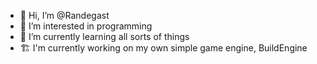 - 👋 Hi, I’m @Randegast
- 👀 I’m interested in programming
- 🌱 I’m currently learning all sorts of things
- 🏗 I'm currently working on my own simple game engine, BuildEngine

<!---
Randegast/Randegast is a ✨ special ✨ repository because its `README.md` (this file) appears on your GitHub profile.
You can click the Preview link to take a look at your changes.
--->
